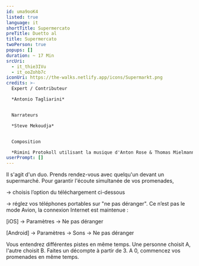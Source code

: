 ```yaml
---
id: uma9ooK4
listed: true
language: it
shortTitle: Supermercato
preTitle: Duetto al
title: Supermercato
twoPerson: true
popups: []
duration: ~ 17 Min
srcUri:
  - it_thie3IVu
  - it_ooZohb7c
iconUri: https://the-walks.netlify.app/icons/Supermarkt.png
credits: >-
  Expert / Contributeur

  *Antonio Tagliarini*


  Narrateurs

  *Steve Mekoudja*


  Composition

  *Rimini Protokoll utilisant la musique d'Anton Rose & Thomas Mielmann, et du film "Four Rebounds to Death" de Laurids Koehne et Tibor Koehne, composé par Linus Rogsch, produit par Laurids Koehne et Tibor Koehne*
userPrompt: []
---
```

Il s'agit d'un duo. Prends rendez-vous avec quelqu'un devant un supermarché. Pour garantir l'écoute simultanée de vos promenades,


→ choisis l’option du téléchargement ci-dessous

→ réglez vos téléphones portables sur "ne pas déranger". Ce n’est pas le mode Avion, la connexion Internet est maintenue :


[iOS] → Paramètres → Ne pas déranger

[Android] → Paramètres → Sons → Ne pas déranger


Vous entendrez différentes pistes en même temps. Une personne choisit A, l'autre choisit B. Faites un décompte à partir de 3. A 0, commencez vos promenades en même temps.
